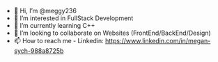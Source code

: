 - 👋 Hi, I’m @meggy236
- 👀 I’m interested in FullStack Development
- 🌱 I’m currently learning C++ 
- 💞️ I’m looking to collaborate on Websites (FrontEnd/BackEnd/Design)
- 📫 How to reach me - Linkedin: https://www.linkedin.com/in/megan-sych-988a8725b

<!---
meggy236/meggy236 is a ✨ special ✨ repository because its `README.md` (this file) appears on your GitHub profile.
You can click the Preview link to take a look at your changes.
--->
